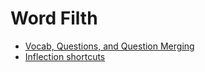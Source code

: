 # Word Filth

 * [Vocab, Questions, and Question Merging](vocab_and_questions.md)
 * [Inflection shortcuts](inflection.md)
